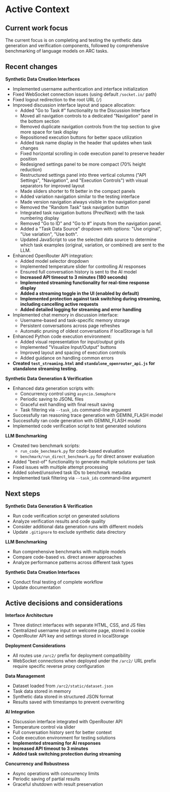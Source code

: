 # Active Context

## Current work focus

The current focus is on completing and testing the synthetic data generation and verification components, followed by comprehensive benchmarking of language models on ARC tasks.

## Recent changes

**Synthetic Data Creation Interfaces**
* Implemented username authentication and interface initialization
* Fixed WebSocket connection issues (using default `/socket.io/` path)
* Fixed logout redirection to the root URL (`/`)
* Improved discussion interface layout and space allocation:
  * Added "Go to Task #" functionality to the Discussion Interface
  * Moved all navigation controls to a dedicated "Navigation" panel in the bottom section
  * Removed duplicate navigation controls from the top section to give more space for task display
  * Repositioned execution buttons for better space utilization
  * Added task name display in the header that updates when task changes
  * Fixed horizontal scrolling in code execution panel to preserve header position
  * Redesigned settings panel to be more compact (70% height reduction)
  * Restructured settings panel into three vertical columns ("API Settings", "Navigation", and "Execution Controls") with visual separators for improved layout
  * Made sliders shorter to fit better in the compact panels
  * Added variation navigation similar to the testing interface
  * Made version navigation always visible in the navigation panel
  * Removed the "Random Task" task navigation button
  * Integrated task navigation buttons (Prev/Next) with the task numbering display
  * Removed "Go to ID" and "Go to #" inputs from the navigation panel.
  * Added a "Task Data Source" dropdown with options: "Use original", "Use variation", "Use both".
  * Updated JavaScript to use the selected data source to determine which task examples (original, variation, or combined) are sent to the LLM.
* Enhanced OpenRouter API integration:
  * Added model selector dropdown
  * Implemented temperature slider for controlling AI responses
  * Ensured full conversation history is sent to the AI model
  * **Increased API timeout to 3 minutes (180 seconds)**
  * **Implemented streaming functionality for real-time response display**
  * **Added a streaming toggle in the UI (enabled by default)**
  * **Implemented protection against task switching during streaming, including cancelling active requests**
  * **Added detailed logging for streaming and error handling**
* Implemented chat memory in discussion interface:
  * Username-based and task-specific memory storage
  * Persistent conversations across page refreshes
  * Automatic pruning of oldest conversations if localStorage is full
* Enhanced Python code execution environment:
  * Added visual representation for input/output grids
  * Implemented "Visualize Input/Output" buttons
  * Improved layout and spacing of execution controls
  * Added guidance on handling common errors
* **Created `test_streaming.html` and `standalone_openrouter_api.js` for standalone streaming testing.**

**Synthetic Data Generation & Verification**
* Enhanced data generation scripts with:
  * Concurrency control using `asyncio.Semaphore`
  * Periodic saving to JSONL files
  * Graceful exit handling with final result saving
  * Task filtering via `--task_ids` command-line argument
* Successfully ran reasoning trace generation with GEMINI_FLASH model
* Successfully ran code generation with GEMINI_FLASH model
* Implemented code verification script to test generated solutions

**LLM Benchmarking**
* Created two benchmark scripts:
  * `run_code_benchmark.py` for code-based evaluation
  * `benchmark/run_direct_benchmark.py` for direct answer evaluation
* Added "best-of" functionality to generate multiple solutions per task
* Fixed issues with multiple attempt processing
* Added solved/unsolved task IDs to benchmark metadata
* Implemented task filtering via `--task_ids` command-line argument

## Next steps

**Synthetic Data Generation & Verification**
* Run code verification script on generated solutions
* Analyze verification results and code quality
* Consider additional data generation runs with different models
* Update `.gitignore` to exclude synthetic data directory

**LLM Benchmarking**
* Run comprehensive benchmarks with multiple models
* Compare code-based vs. direct answer approaches
* Analyze performance patterns across different task types

**Synthetic Data Creation Interfaces**
* Conduct final testing of complete workflow
* Update documentation

## Active decisions and considerations

**Interface Architecture**
* Three distinct interfaces with separate HTML, CSS, and JS files
* Centralized username input on welcome page, stored in cookie
* OpenRouter API key and settings stored in localStorage

**Deployment Considerations**
* All routes use `/arc2/` prefix for deployment compatibility
* WebSocket connections when deployed under the `/arc2/` URL prefix require specific reverse proxy configuration

**Data Management**
* Dataset loaded from `/arc2/static/dataset.json`
* Task data stored in memory
* Synthetic data stored in structured JSON format
* Results saved with timestamps to prevent overwriting

**AI Integration**
* Discussion interface integrated with OpenRouter API
* Temperature control via slider
* Full conversation history sent for better context
* Code execution environment for testing solutions
* **Implemented streaming for AI responses**
* **Increased API timeout to 3 minutes**
* **Added task switching protection during streaming**

**Concurrency and Robustness**
* Async operations with concurrency limits
* Periodic saving of partial results
* Graceful shutdown with result preservation
